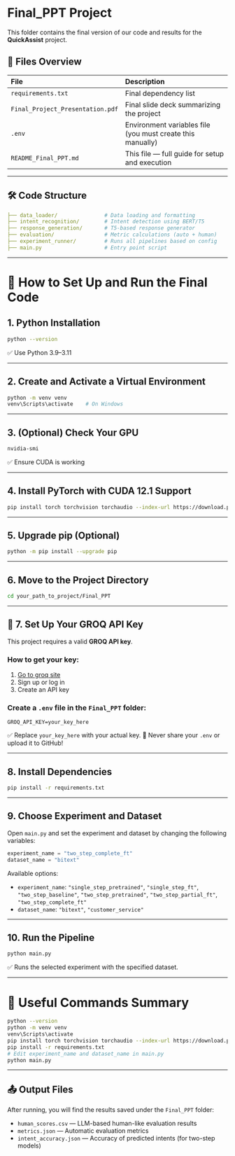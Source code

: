 # Final\_PPT Project

This folder contains the final version of our code and results for the **QuickAssist** project.

## 📂 Files Overview

| File                             | Description                                                |
| :------------------------------- | :--------------------------------------------------------- |
| `requirements.txt`               | Final dependency list                                      |
| `Final_Project_Presentation.pdf` | Final slide deck summarizing the project                   |
| `.env`                           | Environment variables file (you must create this manually) |
| `README_Final_PPT.md`            | This file — full guide for setup and execution             |

---

## 🛠️ Code Structure

```yaml
├── data_loader/               # Data loading and formatting
├── intent_recognition/        # Intent detection using BERT/T5
├── response_generation/       # T5-based response generator
├── evaluation/                # Metric calculations (auto + human)
├── experiment_runner/         # Runs all pipelines based on config
├── main.py                    # Entry point script
```

---

# 🚀 How to Set Up and Run the Final Code

## 1. Python Installation

```bash
python --version
```

✅ Use Python 3.9–3.11

---

## 2. Create and Activate a Virtual Environment

```bash
python -m venv venv
venv\Scripts\activate    # On Windows
```

---

## 3. (Optional) Check Your GPU

```bash
nvidia-smi
```

✅ Ensure CUDA is working

---

## 4. Install PyTorch with CUDA 12.1 Support

```bash
pip install torch torchvision torchaudio --index-url https://download.pytorch.org/whl/cu121
```

---

## 5. Upgrade pip (Optional)

```bash
python -m pip install --upgrade pip
```

---

## 6. Move to the Project Directory

```bash
cd your_path_to_project/Final_PPT
```

---

## 🔑 7. Set Up Your GROQ API Key

This project requires a valid **GROQ API key**.

### How to get your key:

1. [Go to groq site](https://console.groq.com/keys)
2. Sign up or log in
3. Create an API key

### Create a `.env` file in the `Final_PPT` folder:

```env
GROQ_API_KEY=your_key_here
```

✅ Replace `your_key_here` with your actual key.
🚫 Never share your `.env` or upload it to GitHub!

---

## 8. Install Dependencies

```bash
pip install -r requirements.txt
```

---

## 9. Choose Experiment and Dataset

Open `main.py` and set the experiment and dataset by changing the following variables:

```python
experiment_name = "two_step_complete_ft"
dataset_name = "bitext"
```

Available options:

* `experiment_name`: `"single_step_pretrained"`, `"single_step_ft"`, `"two_step_baseline"`, `"two_step_pretrained"`, `"two_step_partial_ft"`, `"two_step_complete_ft"`
* `dataset_name`: `"bitext"`, `"customer_service"`

---

## 10. Run the Pipeline

```bash
python main.py
```

✅ Runs the selected experiment with the specified dataset.

---

# 📜 Useful Commands Summary

```bash
python --version
python -m venv venv
venv\Scripts\activate
pip install torch torchvision torchaudio --index-url https://download.pytorch.org/whl/cu121
pip install -r requirements.txt
# Edit experiment_name and dataset_name in main.py
python main.py
```

---

## 📤 Output Files

After running, you will find the results saved under the `Final_PPT` folder:

* `human_scores.csv` — LLM-based human-like evaluation results
* `metrics.json` — Automatic evaluation metrics
* `intent_accuracy.json` — Accuracy of predicted intents (for two-step models)
